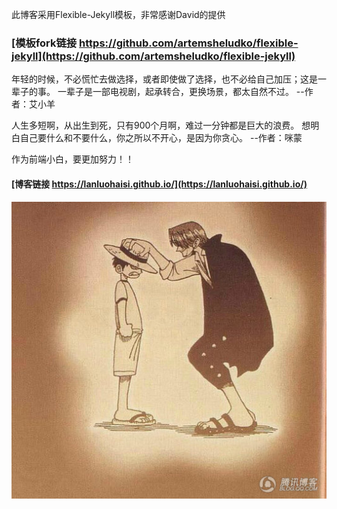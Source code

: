 
此博客采用Flexible-Jekyll模板，非常感谢David的提供
### [模板fork链接 https://github.com/artemsheludko/flexible-jekyll](https://github.com/artemsheludko/flexible-jekyll)

年轻的时候，不必慌忙去做选择，或者即使做了选择，也不必给自己加压；这是一辈子的事。
一辈子是一部电视剧，起承转合，更换场景，都太自然不过。  --作者：艾小羊

人生多短啊，从出生到死，只有900个月啊，难过一分钟都是巨大的浪费。
想明白自己要什么和不要什么，你之所以不开心，是因为你贪心。 --作者：咪蒙

作为前端小白，要更加努力！！

#### [博客链接 https://lanluohaisi.github.io/](https://lanluohaisi.github.io/)

![cmd-markdown-logo](./assets/img/lanluo.jpg)


